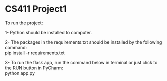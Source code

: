 # CS411 Project1

To run the project:

1- Python should be installed to computer.

2- The packages in the requirements.txt should be installed by the following command:\
    pip install -r requirements.txt

3- To run the flask app, run the command below in terminal or just click to the RUN button in PyCharm:\
    python app.py
